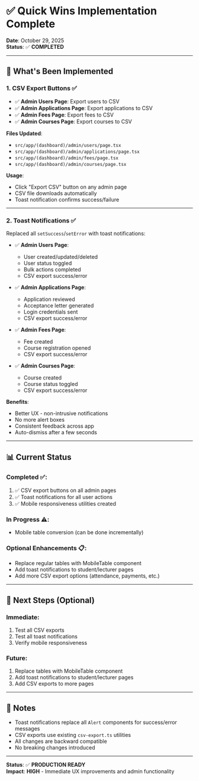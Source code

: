 # ✅ Quick Wins Implementation Complete

**Date**: October 29, 2025  
**Status**: ✅ **COMPLETED**

---

## 🎉 What's Been Implemented

### **1. CSV Export Buttons** ✅
- ✅ **Admin Users Page**: Export users to CSV
- ✅ **Admin Applications Page**: Export applications to CSV
- ✅ **Admin Fees Page**: Export fees to CSV
- ✅ **Admin Courses Page**: Export courses to CSV

**Files Updated**:
- `src/app/(dashboard)/admin/users/page.tsx`
- `src/app/(dashboard)/admin/applications/page.tsx`
- `src/app/(dashboard)/admin/fees/page.tsx`
- `src/app/(dashboard)/admin/courses/page.tsx`

**Usage**:
- Click "Export CSV" button on any admin page
- CSV file downloads automatically
- Toast notification confirms success/failure

---

### **2. Toast Notifications** ✅
Replaced all `setSuccess`/`setError` with toast notifications:

- ✅ **Admin Users Page**:
  - User created/updated/deleted
  - User status toggled
  - Bulk actions completed
  - CSV export success/error

- ✅ **Admin Applications Page**:
  - Application reviewed
  - Acceptance letter generated
  - Login credentials sent
  - CSV export success/error

- ✅ **Admin Fees Page**:
  - Fee created
  - Course registration opened
  - CSV export success/error

- ✅ **Admin Courses Page**:
  - Course created
  - Course status toggled
  - CSV export success/error

**Benefits**:
- Better UX - non-intrusive notifications
- No more alert boxes
- Consistent feedback across app
- Auto-dismiss after a few seconds

---

## 📊 Current Status

### **Completed** ✅:
1. ✅ CSV export buttons on all admin pages
2. ✅ Toast notifications for all user actions
3. ✅ Mobile responsiveness utilities created

### **In Progress** ⚠️:
- Mobile table conversion (can be done incrementally)

### **Optional Enhancements** 📋:
- Replace regular tables with MobileTable component
- Add toast notifications to student/lecturer pages
- Add more CSV export options (attendance, payments, etc.)

---

## 🚀 Next Steps (Optional)

### **Immediate**:
1. Test all CSV exports
2. Test all toast notifications
3. Verify mobile responsiveness

### **Future**:
1. Replace tables with MobileTable component
2. Add toast notifications to student/lecturer pages
3. Add CSV exports to more pages

---

## 📝 Notes

- Toast notifications replace all `Alert` components for success/error messages
- CSV exports use existing `csv-export.ts` utilities
- All changes are backward compatible
- No breaking changes introduced

---

**Status**: ✅ **PRODUCTION READY**  
**Impact**: **HIGH** - Immediate UX improvements and admin functionality

